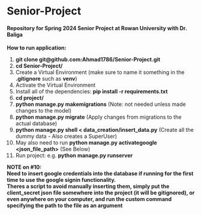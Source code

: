 # Senior-Project
#### Repository for Spring 2024 Senior Project at Rowan University with Dr. Baliga 

  **How to run application:**
  <ol>
  <li><b>git clone git@github.com:Ahmad1786/Senior-Project.git</b> </li>
  <li><b>cd Senior-Project/</b></li>
  <li>Create a Virtual Environment (make sure to name it something in the <b>.gitignore</b> such as <b>venv</b>)</li>
  <li>Activate the Virtual Environment</li>
  <li>Install all of the dependencies: <b>pip install -r requirements.txt</b></li>
  <li><b>cd project/</b></li>
  <li><b>python manage.py makemigrations</b> (Note: not needed unless made changes to the model)</li>
  <li><b>python manage.py migrate</b> (Apply changes from migrations to the actual database)</li>
  <li><b>python manage.py shell < data_creation/insert_data.py</b> (Create all the dummy data - Also creates a SuperUser)</li>
  <li>May also need to run <b>python manage.py activategoogle &lt;json_file_path&gt;</b> (See Below) </li>
  <li>Run project: e.g. <b>python manage.py runserver</b></li>
  </ol>

  **NOTE on #10: <br> Need to insert google credentials into the database if running for the first time to use the google signin functionality. <br> Theres a script to avoid manually inserting them, simply put the client_secret json file somewhere into the project (it will be gitignored), or even anywhere on your computer, and run the custom command specifying the path to the file as an argument**